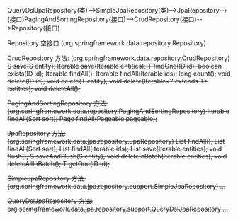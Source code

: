 
QueryDslJpaRepository(类)-->SimpleJpaRepository(类)-->JpaRepository-->(接口)PagingAndSortingRepository(接口)-->CrudRepository(接口)-->Repository(接口)

Repository 空接口
(org.springframework.data.repository.Repository)

CrudRepository 方法:
(org.springframework.data.repository.CrudRepository)
<S extends T> S save(S entity);
<S extends T> Iterable<S> save(Iterable<S> entities);
T findOne(ID id);
boolean exists(ID id);
Iterable<T> findAll();
Iterable<T> findAll(Iterable<ID> ids);
long count();
void delete(ID id);
void delete(T entity);
void delete(Iterable<? extends T> entities);
void deleteAll();

PagingAndSortingRepository 方法:
(org.springframework.data.repository.PagingAndSortingRepository)
Iterable<T> findAll(Sort sort);
Page<T> findAll(Pageable pageable);

JpaRepository 方法:
(org.springframework.data.jpa.repository.JpaRepository)
List<T> findAll();
List<T> findAll(Sort sort);
List<T> findAll(Iterable<ID> ids);
<S extends T> List<S> save(Iterable<S> entities);
void flush();
<S extends T> S saveAndFlush(S entity);
void deleteInBatch(Iterable<T> entities);
void deleteAllInBatch();
T getOne(ID id);

SimpleJpaRepository 方法:
(org.springframework.data.jpa.repository.support.SimpleJpaRepository)
...

QueryDslJpaRepository 方法:
org.springframework.data.jpa.repository.support.QueryDslJpaRepository
...

